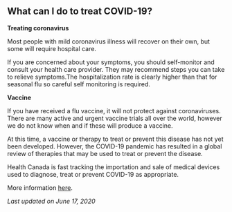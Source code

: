 ## What can I do to treat COVID-19?

**Treating coronavirus**

Most people with mild coronavirus illness will recover on their own, but some will require hospital care.

If you are concerned about your symptoms, you should self-monitor and consult your health care provider. They may recommend steps you can take to relieve symptoms.The hospitalization rate is clearly higher than that for seasonal flu so careful self monitoring is required.

**Vaccine**

If you have received a flu vaccine, it will not protect against coronaviruses. There are many active and urgent vaccine trials all over the world, however we do not know when and if these will produce a vaccine.

At this time, a vaccine or therapy to treat or prevent this disease has not yet been developed. However, the COVID-19 pandemic has resulted in a global review of therapies that may be used to treat or prevent the disease.

Health Canada is fast tracking the importation and sale of medical devices used to diagnose, treat or prevent COVID-19 as appropriate.

More information [here](https://www.canada.ca/en/public-health/services/diseases/2019-novel-coronavirus-infection/symptoms.html#t).

_Last updated on June 17, 2020_
